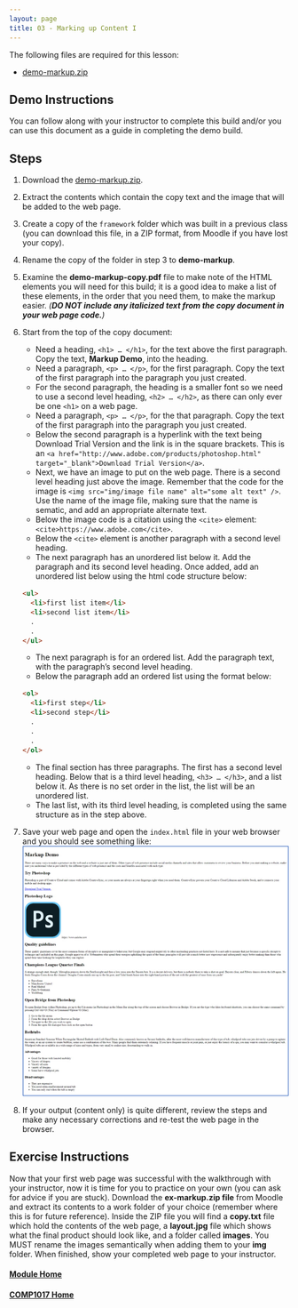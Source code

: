 ```yaml
---
layout: page
title: 03 - Marking up Content I
---
```

The following files are required for this lesson:

* [demo-markup.zip](files/demo-markup.zip)

## Demo Instructions
You can follow along with your instructor to complete this build and/or you can use this document as a guide in completing the demo build.

## Steps
1. Download the [demo-markup.zip](files/demo-markup.zip).
2. Extract the contents which contain the copy text and the image that will be added to the web page.
3. Create a copy of the <code>framework</code> folder which was built in a previous class (you can download this file, in a ZIP format, from Moodle if you have lost your copy).
4. Rename the copy of the folder in step 3 to **demo-markup**.
5. Examine the **demo-markup-copy.pdf** file to make note of the HTML elements you will need for this build; it is a good idea to make a list of these elements, in the order that you need them, to make the markup easier. _(**DO NOT include any italicized text from the copy document in your web page code.**)_
6. Start from the top of the copy document:<br>
    *  Need a heading, `<h1> … </h1>`, for the text above the first paragraph. Copy the text, **Markup Demo**, into the heading.
    *  Need a paragraph, `<p> … </p>`, for the first paragraph. Copy the text of the first paragraph into the paragraph you just created.
    *  For the second paragraph, the heading is a smaller font so we need to use a second level heading, `<h2> … </h2>`, as there can only ever be one `<h1>` on a web page.
    *  Need a paragraph, `<p> … </p>`, for the that paragraph. Copy the text of the first paragraph into the paragraph you just created.
    *  Below the second paragraph is a hyperlink with the text being Download Trial Version and the link is in the square brackets. This is an `<a href="http://www.adobe.com/products/photoshop.html" target="_blank">Download Trial Version</a>`.
    *  Next, we have an image to put on the web page. There is a second level heading just above the image. Remember that the code for the image is `<img src="img/image file name" alt="some alt text" />`. Use the name of the image file, making sure that the name is sematic, and add an appropriate alternate text.
    *  Below the image code is a citation using the `<cite>` element: `<cite>https://www.adobe.com</cite>`.
    *  Below the `<cite>` element is another paragraph with a second level heading.
    *  The next paragraph has an unordered list below it. Add the paragraph and its second level heading. Once added, add an unordered list below using the html code structure below:<br>
    
    ```html
    <ul>
      <li>first list item</li>
      <li>second list item</li>
      .
      .
    </ul>
    ```

    *  The next paragraph is for an ordered list. Add the paragraph text, with the paragraph’s second level heading.
    *  Below the paragraph add an ordered list using the format below:<br>

    ```html
    <ol>
      <li>first step</li>
      <li>second step</li>
      .
      .
      .
    </ol>
    ```

    *  The final section has three paragraphs. The first has a second level heading. Below that is a third level heading, `<h3> … </h3>`, and a list below it. As there is no set order in the list, the list will be an unordered list.
    *  The last list, with its third level heading, is completed using the same structure as in the step above.
7. Save your web page and open the <code>index.html</code> file in your web browser and you should see something like:<br>
![lesson3_output.jpg](files/lesson3_output.jpg)
8. If your output (content only) is quite different, review the steps and make any necessary corrections and re-test the web page in the browser.

## Exercise Instructions
Now that your first web page was successful with the walkthrough with your instructor, now it is time for you to practice on your own (you can ask for advice if you are stuck). Download the **ex-markup.zip file** from Moodle and extract its contents to a work folder of your choice (remember where this is for future reference). Inside the ZIP file you will find a **copy.txt** file which hold the contents of the web page, a **layout.jpg** file which shows what the final product should look like, and a folder called **images**. You MUST rename the images semantically when adding them to your **img** folder. When finished, show your completed web page to your instructor.

#### [Module Home](../)
#### [COMP1017 Home](../../)